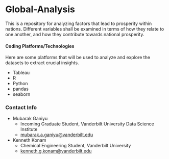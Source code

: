 # Global-Analysis
This is a repository for analyzing factors that lead to prosperity within nations. 
Different variables shall be examined in terms of how they relate to one another, and how they contribute towards national prosperity.

#### Coding Platforms/Technologies
Here are some platforms that will be used to analyze and explore the datasets to extract crucial insights. 
* Tableau
* R
* Python
* pandas
* seaborn

### Contact Info
* Mubarak Ganiyu
  - Incoming Graduate Student, Vanderbilt University Data Science Institute 
  - mubarak.a.ganiyu@vanderbilt.edu
* Kenneth Konam
  - Chemical Engineering Student, Vanderbilt University
  - kenneth.g.konam@vanderbilt.edu
